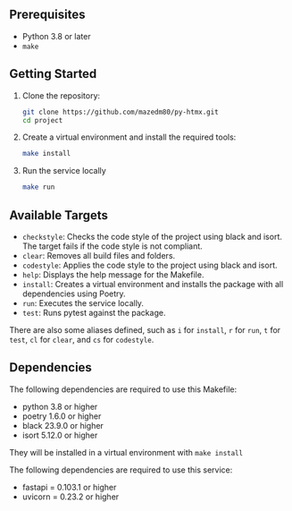 ## Prerequisites

- Python 3.8 or later
- `make`

## Getting Started

1. Clone the repository:

   ```sh
   git clone https://github.com/mazedm80/py-htmx.git
   cd project
   ```

2. Create a virtual environment and install the required tools:

    ```sh
    make install
    ```

3. Run the service locally

    ```sh
    make run
    ```

## Available Targets

- `checkstyle`: Checks the code style of the project using black and isort. The target fails if the code style is not compliant.
- `clear`: Removes all build files and folders.
- `codestyle`: Applies the code style to the project using black and isort.
- `help`: Displays the help message for the Makefile.
- `install`: Creates a virtual environment and installs the package with all dependencies using Poetry.
- `run`: Executes the service locally.
- `test`: Runs pytest against the package.

There are also some aliases defined, such as `i` for `install`, `r` for `run`, `t` for `test`, `cl` for `clear`, and `cs` for `codestyle`.

## Dependencies

The following dependencies are required to use this Makefile:

- python 3.8 or higher
- poetry 1.6.0 or higher
- black 23.9.0 or higher
- isort 5.12.0 or higher

They will be installed in a virtual environment with `make install`

The following dependencies are required to use this service:

- fastapi = 0.103.1 or higher
- uvicorn = 0.23.2 or higher
